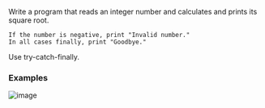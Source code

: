 Write a program that reads an integer number and calculates and prints its square root. 

	If the number is negative, print "Invalid number."
	In all cases finally, print "Goodbye."
  
Use try-catch-finally.

### Examples

![image](https://user-images.githubusercontent.com/45227327/224511595-9ea0d1b0-a16a-4465-8822-77a470698d37.png)
